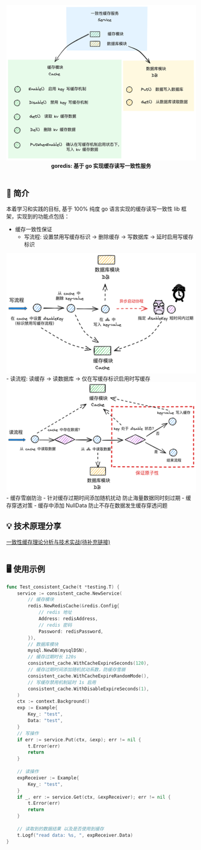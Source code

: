 <p align="center">
<img src="https://github.com/xiaoxuxiansheng/consistent_cache/blob/main/img/frame.png" />
<b>goredis: 基于 go 实现缓存读写一致性服务</b>
<br/><br/>
</p>

## 📖 简介
本着学习和实践的目标, 基于 100% 纯度 go 语言实现的缓存读写一致性 lib 框架，实现到的功能点包括：
- 缓存一致性保证 
    - 写流程: 设置禁用写缓存标识 -> 删除缓存 -> 写数据库 -> 延时启用写缓存标识
<img src="https://github.com/xiaoxuxiansheng/consistent_cache/blob/main/img/write_process.png" />
    - 读流程: 读缓存 -> 读数据库 -> 仅在写缓存标识启用时写缓存
<img src="https://github.com/xiaoxuxiansheng/consistent_cache/blob/main/img/read_process.png" />
- 缓存雪崩防治
    - 针对缓存过期时间添加随机扰动 防止海量数据同时刻过期
- 缓存穿透对策
    - 缓存中添加 NullData 防止不存在数据发生缓存穿透问题

## 💡 技术原理分享
<a href="">一致性缓存理论分析与技术实战(待补充链接)</a> <br/><br/>

## 🖥 使用示例
```go
func Test_consistent_Cache(t *testing.T) {
	service := consistent_cache.NewService(
		// 缓存模块
		redis.NewRedisCache(&redis.Config{
			// redis 地址
			Address: redisAddress,
			// redis 密码
			Password: redisPassword,
		}),
		// 数据库模块
		mysql.NewDB(mysqlDSN),
		// 缓存过期时长 120s
		consistent_cache.WithCacheExpireSeconds(120),
		// 缓存过期时间添加随机扰动系数，防缓存雪崩
		consistent_cache.WithCacheExpireRandomMode(),
		// 写缓存禁用机制延时 1s 启用
		consistent_cache.WithDisableExpireSeconds(1),
	)
	ctx := context.Background()
	exp := Example{
		Key_: "test",
		Data: "test",
	}
	// 写操作
	if err := service.Put(ctx, &exp); err != nil {
		t.Error(err)
		return
	}

	// 读操作
	expReceiver := Example{
		Key_: "test",
	}
	if _, err := service.Get(ctx, &expReceiver); err != nil {
		t.Error(err)
		return
	}

	// 读取到的数据结果 以及是否使用到缓存
	t.Logf("read data: %s, ", expReceiver.Data)
}
```